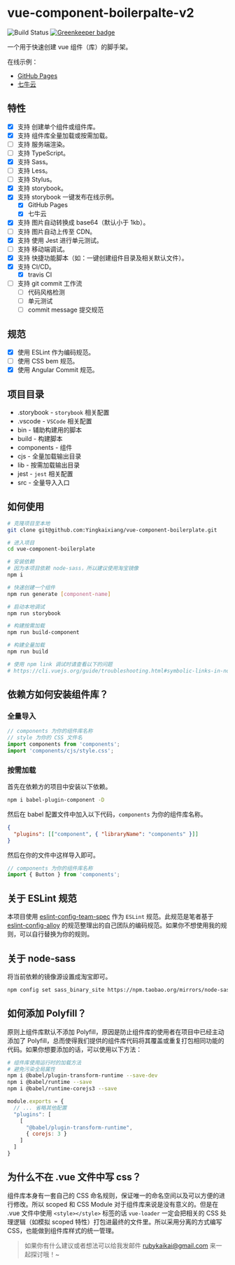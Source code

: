 # vue-component-boilerpalte-v2

![Build Status](https://travis-ci.com/Yingkaixiang/vue-component-boilerplate.svg?branch=master) [![Greenkeeper badge](https://badges.greenkeeper.io/Yingkaixiang/vue-component-boilerplate.svg)](https://greenkeeper.io/)

一个用于快速创建 vue 组件（库）的脚手架。

在线示例：

* [GitHub Pages](https://yingkaixiang.github.io/vue-component-boilerplate/)
* [七牛云](http://qncdn.yingkx.top/vue-component-boilerplate/index.html)

## 特性

- [x] 支持 创建单个组件或组件库。
- [x] 支持 组件库全量加载或按需加载。
- [ ] 支持 服务端渲染。
- [ ] 支持 TypeScript。
- [x] 支持 Sass。
- [ ] 支持 Less。
- [ ] 支持 Stylus。
- [x] 支持 storybook。
- [x] 支持 storybook 一键发布在线示例。
  - [x] GitHub Pages
  - [x] 七牛云
- [x] 支持 图片自动转换成 base64（默认小于 1kb）。
- [ ] 支持 图片自动上传至 CDN。
- [x] 支持 使用 Jest 进行单元测试。
- [ ] 支持 移动端调试。
- [x] 支持 快捷功能脚本（如：一键创建组件目录及相关默认文件）。
- [x] 支持 CI/CD。
  - [x] travis CI
- [ ] 支持 git commit 工作流
  - [ ] 代码风格检测
  - [ ] 单元测试
  - [ ] commit message 提交规范

## 规范

- [x] 使用 ESLint 作为编码规范。
- [ ] 使用 CSS bem 规范。
- [x] 使用 Angular Commit 规范。

## 项目目录

- .storybook - `storybook` 相关配置
- .vscode - `VSCode` 相关配置
- bin - 辅助构建用的脚本
- build - 构建脚本
- components - 组件
- cjs - 全量加载输出目录
- lib - 按需加载输出目录
- jest - `jest` 相关配置
- src - 全量导入入口
  
## 如何使用

```bash
# 克隆项目至本地
git clone git@github.com:Yingkaixiang/vue-component-boilerplate.git

# 进入项目
cd vue-component-boilerplate

# 安装依赖
# 因为本项目依赖 node-sass，所以建议使用淘宝镜像
npm i

# 快速创建一个组件
npm run generate [component-name]

# 启动本地调试
npm run storybook

# 构建按需加载
npm run build-component

# 构建全量加载
npm run build

# 使用 npm link 调试时请查看以下的问题
# https://cli.vuejs.org/guide/troubleshooting.html#symbolic-links-in-node-modules
```

## 依赖方如何安装组件库？

### 全量导入

```js
// components 为你的组件库名称
// style 为你的 CSS 文件名
import components from 'components';
import 'components/cjs/style.css';
```

### 按需加载

首先在依赖方的项目中安装以下依赖。

```bash
npm i babel-plugin-component -D
```

然后在 babel 配置文件中加入以下代码，`components` 为你的组件库名称。

```json
{
  "plugins": [["component", { "libraryName": "components" }]]
}
```

然后在你的文件中这样导入即可。

```js
// components 为你的组件库名称
import { Button } from 'components';
```

## 关于 ESLint 规范

本项目使用 [eslint-config-team-spec](https://github.com/Yingkaixiang/eslint-config-team-spec) 作为 `ESLint` 规范。此规范是笔者基于 [eslint-config-alloy](https://github.com/AlloyTeam/eslint-config-alloy) 的规范整理出的自己团队的编码规范。如果你不想使用我的规则，可以自行替换为你的规则。

## 关于 node-sass

将当前依赖的镜像源设置成淘宝即可。

```bash
npm config set sass_binary_site https://npm.taobao.org/mirrors/node-sass/
```

## 如何添加 Polyfill？

原则上组件库默认不添加 Polyfill，原因是防止组件库的使用者在项目中已经主动添加了 Polyfill，总而使得我们提供的组件库代码将其覆盖或重复打包相同功能的代码。如果你想要添加的话，可以使用以下方法：

```bash
# 组件库使用运行时的加载方法
# 避免污染全局属性
npm i @babel/plugin-transform-runtime --save-dev
npm i @babel/runtime --save
npm i @babel/runtime-corejs3 --save
```

```js
module.exports = {
  // ... 省略其他配置
  "plugins": [
    [
      "@babel/plugin-transform-runtime",
      { corejs: 3 }
    ]
  ]
}
```

## 为什么不在 .vue 文件中写 css？

组件库本身有一套自己的 CSS 命名规则，保证唯一的命名空间以及可以方便的进行修改。所以 scoped 和 CSS Module 对于组件库来说是没有意义的。但是在 .vue 文件中使用 `<style></style>` 标签的话 `vue-loader` 一定会把相关的 CSS 处理逻辑（如模拟 scoped 特性）打包进最终的文件里。所以采用分离的方式编写 CSS，也能做到组件库样式的统一管理。

> 如果你有什么建议或者想法可以给我发邮件 rubykaikai@gmail.com 来一起探讨哦！~